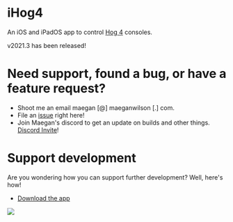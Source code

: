 # iHog4

An iOS and iPadOS app to control [Hog 4](https://www.etcconnect.com/Products/High-End-Systems/Hog-4-Consoles/) consoles.

v2021.3 has been released!

# Need support, found a bug, or have a feature request?

- Shoot me an email maegan [@] maeganwilson [.] com.
- File an [issue](https://github.com/maeganwilson/iHog4/issues/new) right here!
- Join Maegan's discord to get an update on builds and other things. [Discord Invite](https://discord.gg/HmGYbNHmun)!

# Support development

Are you wondering how you can support further development? Well, here's how!

- [Download the app](https://apps.apple.com/us/app/ihog-osc-lighting-remote/id1487580623?ls=1)

<a href="https://www.buymeacoffee.com/maeganwilson_"><img src="https://img.buymeacoffee.com/button-api/?text=Buy me a coffee&emoji=&slug=ptd&button_colour=25aee3&font_colour=000000&font_family=Inter&outline_colour=000000&coffee_colour=FFDD00"></a>
